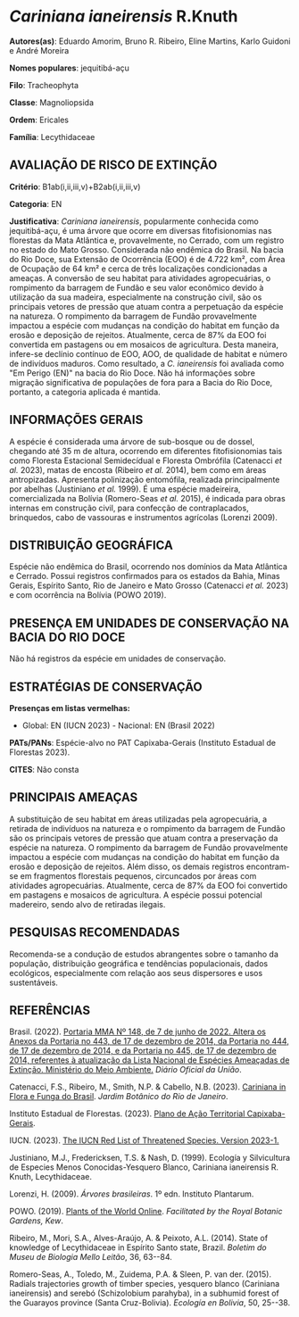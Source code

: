 # *Cariniana ianeirensis* R.Knuth

**Autores(as)**: Eduardo Amorim, Bruno R. Ribeiro, Eline Martins, Karlo Guidoni e André Moreira

**Nomes populares**: jequitibá-açu

**Filo**: Tracheophyta

**Classe**: Magnoliopsida

**Ordem**: Ericales

**Família**: Lecythidaceae

## AVALIAÇÃO DE RISCO DE EXTINÇÃO

**Critério**: B1ab(i,ii,iii,v)+B2ab(i,ii,iii,v)

**Categoria**: EN

**Justificativa**: *Cariniana ianeirensis*, popularmente conhecida como jequitibá-açu, é uma árvore que ocorre em diversas fitofisionomias nas florestas da Mata Atlântica e, provavelmente, no Cerrado, com um registro no estado do Mato Grosso. Considerada não endêmica do Brasil.  Na bacia do Rio Doce, sua Extensão de Ocorrência (EOO) é de 4.722 km², com Área de Ocupação de 64 km² e cerca de três localizações condicionadas a ameaças. A conversão de seu habitat para atividades agropecuárias, o rompimento da barragem de Fundão e seu valor econômico devido à utilização da sua madeira, especialmente na construção civil, são os principais vetores de pressão que atuam contra a perpetuação da espécie na natureza. O rompimento da barragem de Fundão provavelmente impactou a espécie com mudanças na condição do habitat em função da erosão e deposição de rejeitos. Atualmente, cerca de 87% da EOO foi convertida em pastagens ou em mosaicos de
agricultura. Desta maneira, infere-se declínio contínuo de EOO, AOO, de qualidade de habitat e número de indivíduos maduros. Como resultado, a *C. ianeirensis* foi avaliada como "Em Perigo (EN)" na bacia do Rio Doce. Não há informações sobre migração significativa de populações de fora para a Bacia do Rio Doce, portanto, a categoria aplicada é mantida.

## INFORMAÇÕES GERAIS

A espécie é considerada uma árvore de sub-bosque ou de dossel, chegando até 35 m de altura, ocorrendo em diferentes fitofisionomias tais como Floresta Estacional Semidecídual e Floresta Ombrófila (Catenacci *et al.* 2023), matas de encosta (Ribeiro *et al.* 2014), bem como em áreas antropizadas. Apresenta polinização entomófila, realizada principalmente por abelhas (Justiniano *et al.* 1999). É uma espécie madeireira, comercializada na Bolívia (Romero-Seas *et al.* 2015), é indicada para obras internas em construção civil, para confecção de contraplacados, brinquedos, cabo de vassouras e instrumentos agrícolas (Lorenzi 2009).

## DISTRIBUIÇÃO GEOGRÁFICA

Espécie não endêmica do Brasil, ocorrendo nos domínios da Mata Atlântica e Cerrado. Possui registros confirmados para os estados da Bahia, Minas Gerais, Espírito Santo, Rio de Janeiro e Mato Grosso (Catenacci *et al.* 2023) e com ocorrência na Bolívia (POWO 2019).

## PRESENÇA EM UNIDADES DE CONSERVAÇÃO NA BACIA DO RIO DOCE

Não há registros da espécie em unidades de conservação.

## ESTRATÉGIAS DE CONSERVAÇÃO

**Presenças em listas vermelhas:**

-   Global: EN (IUCN 2023) -   Nacional: EN (Brasil 2022)

**PATs/PANs**: Espécie-alvo no PAT Capixaba-Gerais (Instituto Estadual de Florestas 2023).

**CITES**: Não consta

## PRINCIPAIS AMEAÇAS

A substituição de seu habitat em áreas utilizadas pela agropecuária, a retirada de indivíduos na natureza e o rompimento da barragem de Fundão são os principais vetores de pressão que atuam contra a preservação da espécie na natureza. O rompimento da barragem de Fundão provavelmente impactou a espécie com mudanças na condição do habitat em função da erosão e deposição de rejeitos. Além disso, os demais registros encontram-se em fragmentos florestais pequenos, circuncados por áreas com atividades agropecuárias. Atualmente, cerca de 87% da EOO foi convertido em pastagens e mosaicos de agricultura. A espécie possui potencial madereiro, sendo alvo de retiradas ilegais.

## PESQUISAS RECOMENDADAS

Recomenda-se a condução de estudos abrangentes sobre o tamanho da população, distribuição geográfica e tendências populacionais, dados ecológicos, especialmente com relação aos seus dispersores e usos sustentáveis.

## REFERÊNCIAS

Brasil. (2022). [Portaria MMA Nº 148, de 7 de junho de 2022. Altera os Anexos da Portaria no 443, de 17 de dezembro de 2014, da Portaria no 444, de 17 de dezembro de 2014, e da Portaria no 445, de 17 de dezembro de 2014, referentes à atualização da Lista Nacional de Espécies Ameaçadas de Extinção. Ministério do Meio Ambiente.](https://in.gov.br/en/web/dou/-/portaria-mma-n-148-de-7-de-junho-de-2022-406272733) *Diário Oficial da União*.

Catenacci, F.S., Ribeiro, M., Smith, N.P. & Cabello, N.B. (2023).  [Cariniana in Flora e Funga do Brasil](<https://floradobrasil.jbrj.gov.br/FB8542>). *Jardim Botânico do Rio de Janeiro*.

Instituto Estadual de Florestas. (2023). [Plano de Ação Territorial Capixaba-Gerais](http://www.ief.mg.gov.br/biodiversidade/-planodeacaoterritorialcapixabagerais).

IUCN. (2023). [The IUCN Red List of Threatened Species. Version 2023-1.](https://www.iucnredlist.org.)

Justiniano, M.J., Fredericksen, T.S. & Nash, D. (1999). Ecología y Silvicultura de Especies Menos Conocidas-Yesquero Blanco, Cariniana ianeirensis R. Knuth, Lecythidaceae.

Lorenzi, H. (2009). *Árvores brasileiras*. 1º edn. Instituto Plantarum.

POWO. (2019). [Plants of the World Online](http://www.plantsoftheworldonline.org/). *Facilitated by the Royal Botanic Gardens, Kew*.

Ribeiro, M., Mori, S.A., Alves-Araújo, A. & Peixoto, A.L. (2014). State of knowledge of Lecythidaceae in Espírito Santo state, Brazil. *Boletim do Museu de Biologia Mello Leitão*, 36, 63--84.

Romero-Seas, A., Toledo, M., Zuidema, P.A. & Sleen, P. van der. (2015).  Radials trajectories growth of timber species, yesquero blanco (Cariniana ianeirensis) and serebó (Schizolobium parahyba), in a subhumid forest of the Guarayos province (Santa Cruz-Bolivia). *Ecología en Bolivia*, 50, 25--38.

